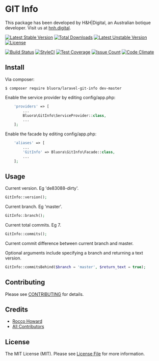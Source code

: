 # GIT Info

This package has been developed by H&H|Digital, an Australian botique developer. Visit us at [hnh.digital](http://hnh.digital).

[![Latest Stable Version](https://poser.pugx.org/bluora/laravel-git-info/v/stable.svg)](https://packagist.org/packages/bluora/laravel-git-info) [![Total Downloads](https://poser.pugx.org/bluora/laravel-git-info/downloads.svg)](https://packagist.org/packages/bluora/laravel-git-info) [![Latest Unstable Version](https://poser.pugx.org/bluora/laravel-git-info/v/unstable.svg)](https://packagist.org/packages/bluora/laravel-git-info) [![License](https://poser.pugx.org/bluora/laravel-git-info/license.svg)](https://packagist.org/packages/bluora/laravel-git-info)

[![Build Status](https://travis-ci.org/bluora/laravel-git-info.svg?branch=master)](https://travis-ci.org/bluora/laravel-git-info) [![StyleCI](https://styleci.io/repos/65619816/shield?branch=master)](https://styleci.io/repos/65619816) [![Test Coverage](https://codeclimate.com/github/bluora/laravel-git-info/badges/coverage.svg)](https://codeclimate.com/github/bluora/laravel-git-info/coverage) [![Issue Count](https://codeclimate.com/github/bluora/laravel-git-info/badges/issue_count.svg)](https://codeclimate.com/github/bluora/laravel-git-info) [![Code Climate](https://codeclimate.com/github/bluora/laravel-git-info/badges/gpa.svg)](https://codeclimate.com/github/bluora/laravel-git-info) 

## Install

Via composer:

`$ composer require bluora/laravel-git-info dev-master`


Enable the service provider by editing config/app.php:

```php
    'providers' => [
        ...
        Bluora\GitInfo\ServiceProvider::class,
        ...
    ];
```

Enable the facade by editing config/app.php:

```php
    'aliases' => [
        ...
        'GitInfo' => Bluora\GitInfo\Facade::class,
        ...
    ];
```

## Usage

Current version. Eg 'de83088-dirty'.

```php
GitInfo::version();
```

Current branch. Eg 'master'.

```php
GitInfo::branch();
```

Current total commits. Eg 7.

```php
GitInfo::commits();
```

Current commit difference between current branch and master.

Optional arguments include specifying a branch and returning a text version.

```php
GitInfo::commitsBehind($branch = 'master', $return_text = true);
```

## Contributing

Please see [CONTRIBUTING](https://github.com/bluora/laravel-git-info/blob/master/CONTRIBUTING.md) for details.

## Credits

* [Rocco Howard](https://github.com/therocis)
* [All Contributors](https://github.com/bluora/laravel-git-info/contributors)

## License

The MIT License (MIT). Please see [License File](https://github.com/bluora/laravel-git-info/blob/master/LICENSE) for more information.